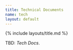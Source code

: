 ```yaml
---
title: Technical Documents
name: tech
layout: default
---
```

{% include layouts/title.md %}

TBD: _Tech Docs_.